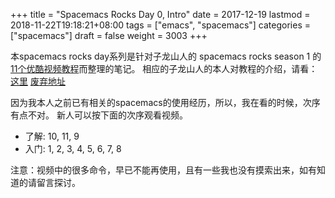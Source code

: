 +++
title = "Spacemacs Rocks Day 0, Intro"
date = 2017-12-19
lastmod = 2018-11-22T19:18:21+08:00
tags = ["emacs", "spacemacs"]
categories = ["spacemacs"]
draft = false
weight = 3003
+++

本spacemacs rocks day系列是针对子龙山人的 spacemacs rocks season 1 的 [11个优酷视频教程](http://list.youku.com/albumlist/show?id=26137579&ascending=1&page=1)而整理的笔记。
相应的子龙山人的本人对教程的介绍，请看：[这里](https://zilongshanren.com/post/2015-12-06-spacemacs-rocks/)   [废弃地址](https://zilongshanren.com/blog/2015-12-06-spacemacs-rocks.html)

因为我本人之前已有相关的spacemacs的使用经历，所以，我在看的时候，次序有点不对。
新人可以按下面的次序观看视频。

-   了解: 10, 11, 9
-   入门: 1, 2, 3, 4, 5, 6, 7, 8

注意：视频中的很多命令，早已不能再使用，且有一些我也没有摸索出来，如有知道的请留言探讨。
